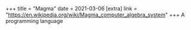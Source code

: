 +++
title = "Magma"
date = 2021-03-06
[extra]
link = "https://en.wikipedia.org/wiki/Magma_computer_algebra_system"
+++
A programming language

